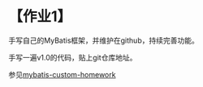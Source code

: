 # 【作业1】

手写自己的MyBatis框架，并维护在github，持续完善功能。

手写一遍v1.0的代码，贴上git仓库地址。


参见[mybatis-custom-homework](mybatis-custom-homework)